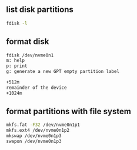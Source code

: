 ## list disk partitions
```bash
fdisk -l
```
## format disk
```bash
fdisk /dev/nvme0n1
m: help
p: print
g: generate a new GPT empty partition label

+512m
remainder of the device
+1024m
```

## format partitions with file system
```bash
mkfs.fat -F32 /dev/nvme0n1p1
mkfs.ext4 /dev/nvme0n1p2
mkswap /dev/nvme0n1p3
swapon /dev/nvme0n1p3

```
